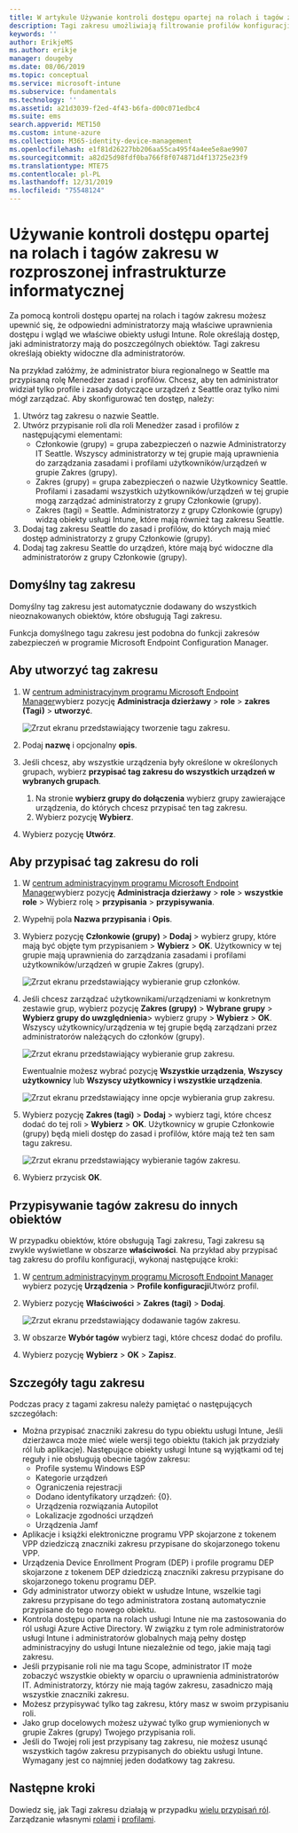 ```yaml
---
title: W artykule Używanie kontroli dostępu opartej na rolach i tagów zakresu w rozproszonej infrastrukturze informatycznej znajduje się więcej informacji.
description: Tagi zakresu umożliwiają filtrowanie profilów konfiguracji dla określonych ról.
keywords: ''
author: ErikjeMS
ms.author: erikje
manager: dougeby
ms.date: 08/06/2019
ms.topic: conceptual
ms.service: microsoft-intune
ms.subservice: fundamentals
ms.technology: ''
ms.assetid: a21d3039-f2ed-4f43-b6fa-d00c071edbc4
ms.suite: ems
search.appverid: MET150
ms.custom: intune-azure
ms.collection: M365-identity-device-management
ms.openlocfilehash: e1f81d26227bb206aa55ca495f4a4ee5e8ae9907
ms.sourcegitcommit: a82d25d98fdf0ba766f8f074871d4f13725e23f9
ms.translationtype: MTE75
ms.contentlocale: pl-PL
ms.lasthandoff: 12/31/2019
ms.locfileid: "75548124"
---
```

# <a name="use-role-based-access-control-rbac-and-scope-tags-for-distributed-it"></a>Używanie kontroli dostępu opartej na rolach i tagów zakresu w rozproszonej infrastrukturze informatycznej

Za pomocą kontroli dostępu opartej na rolach i tagów zakresu możesz upewnić się, że odpowiedni administratorzy mają właściwe uprawnienia dostępu i wgląd we właściwe obiekty usługi Intune. Role określają dostęp, jaki administratorzy mają do poszczególnych obiektów. Tagi zakresu określają obiekty widoczne dla administratorów.

Na przykład załóżmy, że administrator biura regionalnego w Seattle ma przypisaną rolę Menedżer zasad i profilów. Chcesz, aby ten administrator widział tylko profile i zasady dotyczące urządzeń z Seattle oraz tylko nimi mógł zarządzać. Aby skonfigurować ten dostęp, należy:

1. Utwórz tag zakresu o nazwie Seattle.
2. Utwórz przypisanie roli dla roli Menedżer zasad i profilów z następującymi elementami: 
    - Członkowie (grupy) = grupa zabezpieczeń o nazwie Administratorzy IT Seattle. Wszyscy administratorzy w tej grupie mają uprawnienia do zarządzania zasadami i profilami użytkowników/urządzeń w grupie Zakres (grupy).
    - Zakres (grupy) = grupa zabezpieczeń o nazwie Użytkownicy Seattle. Profilami i zasadami wszystkich użytkowników/urządzeń w tej grupie mogą zarządzać administratorzy z grupy Członkowie (grupy). 
    - Zakres (tagi) = Seattle. Administratorzy z grupy Członkowie (grupy) widzą obiekty usługi Intune, które mają również tag zakresu Seattle.
3. Dodaj tag zakresu Seattle do zasad i profilów, do których mają mieć dostęp administratorzy z grupy Członkowie (grupy).
4. Dodaj tag zakresu Seattle do urządzeń, które mają być widoczne dla administratorów z grupy Członkowie (grupy). 

## <a name="default-scope-tag"></a>Domyślny tag zakresu
Domyślny tag zakresu jest automatycznie dodawany do wszystkich nieoznakowanych obiektów, które obsługują Tagi zakresu.

Funkcja domyślnego tagu zakresu jest podobna do funkcji zakresów zabezpieczeń w programie Microsoft Endpoint Configuration Manager. 

## <a name="to-create-a-scope-tag"></a>Aby utworzyć tag zakresu

1. W [centrum administracyjnym programu Microsoft Endpoint Manager](https://go.microsoft.com/fwlink/?linkid=2109431)wybierz pozycję **Administracja dzierżawy** > **role** > **zakres (Tagi)**  > **utworzyć**.

    ![Zrzut ekranu przedstawiający tworzenie tagu zakresu.](./media/scope-tags/create-scope-tag.png)

2. Podaj **nazwę** i opcjonalny **opis**.
3. Jeśli chcesz, aby wszystkie urządzenia były określone w określonych grupach, wybierz **przypisać tag zakresu do wszystkich urządzeń w wybranych grupach**.
    1. Na stronie **wybierz grupy do dołączenia** wybierz grupy zawierające urządzenia, do których chcesz przypisać ten tag zakresu.
    2. Wybierz pozycję **Wybierz**.
4. Wybierz pozycję **Utwórz**.

## <a name="to-assign-a-scope-tag-to-a-role"></a>Aby przypisać tag zakresu do roli

1. W [centrum administracyjnym programu Microsoft Endpoint Manager](https://go.microsoft.com/fwlink/?linkid=2109431)wybierz pozycję **Administracja dzierżawy** > **role** > **wszystkie role** > Wybierz rolę > **przypisania** > **przypisywania**.
2. Wypełnij pola **Nazwa przypisania** i **Opis**.
3. Wybierz pozycję **Członkowie (grupy)**  > **Dodaj** > wybierz grupy, które mają być objęte tym przypisaniem > **Wybierz** > **OK**. Użytkownicy w tej grupie mają uprawnienia do zarządzania zasadami i profilami użytkowników/urządzeń w grupie Zakres (grupy).

    ![Zrzut ekranu przedstawiający wybieranie grup członków.](./media/scope-tags/select-member-groups.png)

4. Jeśli chcesz zarządzać użytkownikami/urządzeniami w konkretnym zestawie grup, wybierz pozycję **Zakres (grupy)**  > **Wybrane grupy** > **Wybierz grupy do uwzględnienia**> wybierz grupy > **Wybierz** > **OK**. Wszyscy użytkownicy/urządzenia w tej grupie będą zarządzani przez administratorów należących do członków (grupy).

    ![Zrzut ekranu przedstawiający wybieranie grup zakresu.](./media/scope-tags/select-scope-groups.png)

    Ewentualnie możesz wybrać pozycję **Wszystkie urządzenia**, **Wszyscy użytkownicy** lub **Wszyscy użytkownicy i wszystkie urządzenia**.

    ![Zrzut ekranu przedstawiający inne opcje wybierania grup zakresu.](./media/scope-tags/scope-group-other-options.png)
    
5. Wybierz pozycję **Zakres (tagi)**  > **Dodaj** > wybierz tagi, które chcesz dodać do tej roli > **Wybierz** > **OK**. Użytkownicy w grupie Członkowie (grupy) będą mieli dostęp do zasad i profilów, które mają też ten sam tagu zakresu.

    ![Zrzut ekranu przedstawiający wybieranie tagów zakresu.](./media/scope-tags/select-scope-tags.png)

6. Wybierz przycisk **OK**. 

## <a name="assign-scope-tags-to-other-objects"></a>Przypisywanie tagów zakresu do innych obiektów

W przypadku obiektów, które obsługują Tagi zakresu, Tagi zakresu są zwykle wyświetlane w obszarze **właściwości**. Na przykład aby przypisać tag zakresu do profilu konfiguracji, wykonaj następujące kroki:

1. W [centrum administracyjnym programu Microsoft Endpoint Manager](https://go.microsoft.com/fwlink/?linkid=2109431) wybierz pozycję **Urządzenia** > **Profile konfiguracji**Utwórz profil.

2. Wybierz pozycję **Właściwości** > **Zakres (tagi)**  > **Dodaj**.

    ![Zrzut ekranu przedstawiający dodawanie tagów zakresu.](./media/scope-tags/add-scope-tags.png)

3. W obszarze **Wybór tagów** wybierz tagi, które chcesz dodać do profilu.
4. Wybierz pozycję **Wybierz** > **OK** > **Zapisz**.


## <a name="scope-tag-details"></a>Szczegóły tagu zakresu
Podczas pracy z tagami zakresu należy pamiętać o następujących szczegółach: 

- Można przypisać znaczniki zakresu do typu obiektu usługi Intune, Jeśli dzierżawca może mieć wiele wersji tego obiektu (takich jak przydziały ról lub aplikacje).
  Następujące obiekty usługi Intune są wyjątkami od tej reguły i nie obsługują obecnie tagów zakresu:
    - Profile systemu Windows ESP
    - Kategorie urządzeń
    - Ograniczenia rejestracji
    - Dodano identyfikatory urządzeń: {0}.
    - Urządzenia rozwiązania Autopilot
    - Lokalizacje zgodności urządzeń
    - Urządzenia Jamf
- Aplikacje i książki elektroniczne programu VPP skojarzone z tokenem VPP dziedziczą znaczniki zakresu przypisane do skojarzonego tokenu VPP.
- Urządzenia Device Enrollment Program (DEP) i profile programu DEP skojarzone z tokenem DEP dziedziczą znaczniki zakresu przypisane do skojarzonego tokenu programu DEP.
- Gdy administrator utworzy obiekt w usłudze Intune, wszelkie tagi zakresu przypisane do tego administratora zostaną automatycznie przypisane do tego nowego obiektu.
- Kontrola dostępu oparta na rolach usługi Intune nie ma zastosowania do ról usługi Azure Active Directory. W związku z tym role administratorów usługi Intune i administratorów globalnych mają pełny dostęp administracyjny do usługi Intune niezależnie od tego, jakie mają tagi zakresu.
- Jeśli przypisanie roli nie ma tagu Scope, administrator IT może zobaczyć wszystkie obiekty w oparciu o uprawnienia administratorów IT. Administratorzy, którzy nie mają tagów zakresu, zasadniczo mają wszystkie znaczniki zakresu.
- Możesz przypisywać tylko tag zakresu, który masz w swoim przypisaniu roli.
- Jako grup docelowych możesz używać tylko grup wymienionych w grupie Zakres (grupy) Twojego przypisania roli.
- Jeśli do Twojej roli jest przypisany tag zakresu, nie możesz usunąć wszystkich tagów zakresu przypisanych do obiektu usługi Intune. Wymagany jest co najmniej jeden dodatkowy tag zakresu.

## <a name="next-steps"></a>Następne kroki

Dowiedz się, jak Tagi zakresu działają w przypadku [wielu przypisań ról](role-based-access-control.md#multiple-role-assignments).
Zarządzanie własnymi [rolami](role-based-access-control.md) i [profilami](../configuration/device-profile-assign.md).
